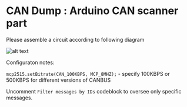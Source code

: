 CAN Dump : Arduino CAN scanner part
===

Please assemble a circuit according to following diagram

![alt text](https://github.com/vchmykhun-collab/can_dump/Arduino_CAN-Scanner/assets/blob/master/MCP2515.png?raw=true)

Configuraton notes:

  `mcp2515.setBitrate(CAN_100KBPS, MCP_8MHZ);` - specify 100KBPS or 500KBPS for different versions of CANBUS

  Uncomment `Filter messages by IDs` codeblock to oversee only specific messages.
